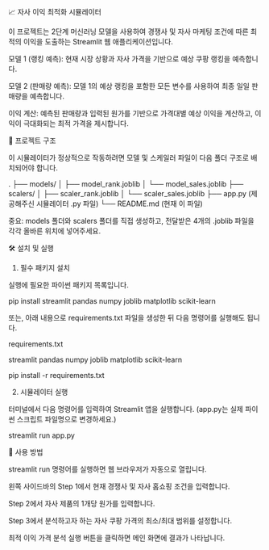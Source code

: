 📈 자사 이익 최적화 시뮬레이터

이 프로젝트는 2단계 머신러닝 모델을 사용하여 경쟁사 및 자사 마케팅 조건에 따른 최적의 이익을 도출하는 Streamlit 웹 애플리케이션입니다.

모델 1 (랭킹 예측): 현재 시장 상황과 자사 가격을 기반으로 예상 쿠팡 랭킹을 예측합니다.

모델 2 (판매량 예측): 모델 1의 예상 랭킹을 포함한 모든 변수를 사용하여 최종 일일 판매량을 예측합니다.

이익 계산: 예측된 판매량과 입력된 원가를 기반으로 가격대별 예상 이익을 계산하고, 이익이 극대화되는 최적 가격을 제시합니다.

📂 프로젝트 구조

이 시뮬레이터가 정상적으로 작동하려면 모델 및 스케일러 파일이 다음 폴더 구조로 배치되어야 합니다.

.
├── models/
│   ├── model_rank.joblib
│   └── model_sales.joblib
├── scalers/
│   ├── scaler_rank.joblib
│   └── scaler_sales.joblib
├── app.py           (제공해주신 시뮬레이터 .py 파일)
└── README.md        (현재 이 파일)


중요: models 폴더와 scalers 폴더를 직접 생성하고, 전달받은 4개의 .joblib 파일을 각각 올바른 위치에 넣어주세요.

🛠️ 설치 및 실행

1. 필수 패키지 설치

실행에 필요한 파이썬 패키지 목록입니다.

pip install streamlit pandas numpy joblib matplotlib scikit-learn


또는, 아래 내용으로 requirements.txt 파일을 생성한 뒤 다음 명령어를 실행해도 됩니다.

requirements.txt

streamlit
pandas
numpy
joblib
matplotlib
scikit-learn


pip install -r requirements.txt


2. 시뮬레이터 실행

터미널에서 다음 명령어를 입력하여 Streamlit 앱을 실행합니다. (app.py는 실제 파이썬 스크립트 파일명으로 변경하세요.)

streamlit run app.py


🚀 사용 방법

streamlit run 명령어를 실행하면 웹 브라우저가 자동으로 열립니다.

왼쪽 사이드바의 Step 1에서 현재 경쟁사 및 자사 홈쇼핑 조건을 입력합니다.

Step 2에서 자사 제품의 1개당 원가를 입력합니다.

Step 3에서 분석하고자 하는 자사 쿠팡 가격의 최소/최대 범위를 설정합니다.

최적 이익 가격 분석 실행 버튼을 클릭하면 메인 화면에 결과가 나타납니다.